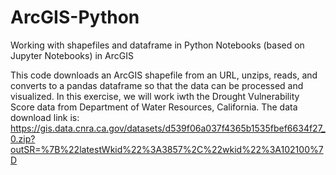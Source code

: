 # ArcGIS-Python
Working with shapefiles and dataframe in Python Notebooks (based on Jupyter Notebooks) in ArcGIS

This code downloads an ArcGIS shapefile from an URL, unzips, reads, and converts to a pandas dataframe so that the data can be processed and visualized. 
In this exercise, we will work iwth the Drought Vulnerability Score data from Department of Water Resources, California. The data download link is:
https://gis.data.cnra.ca.gov/datasets/d539f06a037f4365b1535fbef6634f27_0.zip?outSR=%7B%22latestWkid%22%3A3857%2C%22wkid%22%3A102100%7D
